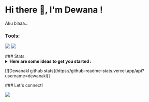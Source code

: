 # Hi there 👋, I'm Dewana !
Aku blaaa...
### Tools:
<p>
    <img src="https://img.shields.io/badge/Text%20Editor-Visual%20Studio%20Code-blue?&logo=visual%20studio%20code&logoColor=blue" />
    <img src="https://gpvc.arturio.dev/bagusfe" />
</p>
### Stats:
<details>
 <summary><strong>Here are some ideas to get you started :</strong></summary>
- 🌱 I’m currently learning Python, MikroTik, and Web Developer </br>
- 💬 Ask me about MikroTik </br>
- 📫 How to reach me : <a href="mailto:dewanakretarta29@gmail.com">Email me!</a></br>
- 😄 Pronouns : Wann :) </br>
- ⚡ Fun fact : Let's get started </br>
</details>
<p>
[![Dewanakl github stats](https://github-readme-stats.vercel.app/api?username=dewanakl)]
</p>
### Let's connect!
<p>
    <a href="https://https://twitter.com/dewanakl" target="blank"><img src="https://img.shields.io/badge/@bagusfedotid-30302f?style=flat&logo=twitter" /></a>
</p>
